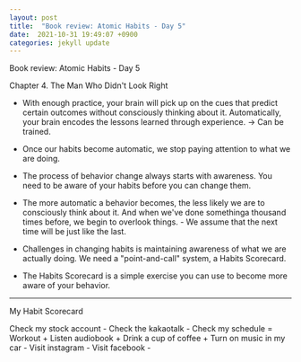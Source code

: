 ```yaml
---
layout: post
title:  "Book review: Atomic Habits - Day 5"
date:  2021-10-31 19:49:07 +0900 
categories: jekyll update
---
```


Book review: Atomic Habits - Day 5

Chapter 4. The Man Who Didn't Look Right

* With enough practice, your brain will pick up on the cues that predict certain outcomes without consciously thinking about it. Automatically, your brain encodes the lessons learned through experience. -> Can be trained.

* Once our habits become automatic, we stop paying attention to what we are doing.

* The process of behavior change always starts with awareness. You need to be aware of your habits before you can change them.

* The more automatic a behavior becomes, the less likely we are to consciously think about it. And when we've done somethinga thousand times before, we begin to overlook things. - We assume that the next time will be just like the last. 

* Challenges in changing habits is maintaining awareness of what we are actually doing. We need a "point-and-call" system, a Habits Scorecard.

* The Habits Scorecard is a simple exercise you can use to become more aware of your behavior.

-----

My Habit Scorecard

Check my stock account -
Check the kakaotalk -
Check my schedule =
Workout +
Listen audiobook +
Drink a cup of coffee +
Turn on music in my car -
Visit instagram -
Visit facebook -
